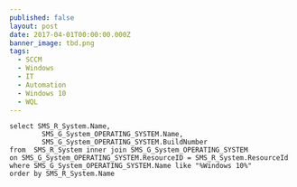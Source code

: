 ```yaml
---
published: false
layout: post
date: 2017-04-01T00:00:00.000Z
banner_image: tbd.png
tags:
  - SCCM
  - Windows
  - IT
  - Automation
  - Windows 10
  - WQL
---
```

<pre><code class="sql">select SMS_R_System.Name,
        SMS_G_System_OPERATING_SYSTEM.Name,
        SMS_G_System_OPERATING_SYSTEM.BuildNumber 
from  SMS_R_System inner join SMS_G_System_OPERATING_SYSTEM 
on SMS_G_System_OPERATING_SYSTEM.ResourceID = SMS_R_System.ResourceId 
where SMS_G_System_OPERATING_SYSTEM.Name like "%Windows 10%" 
order by SMS_R_System.Name</code></pre>